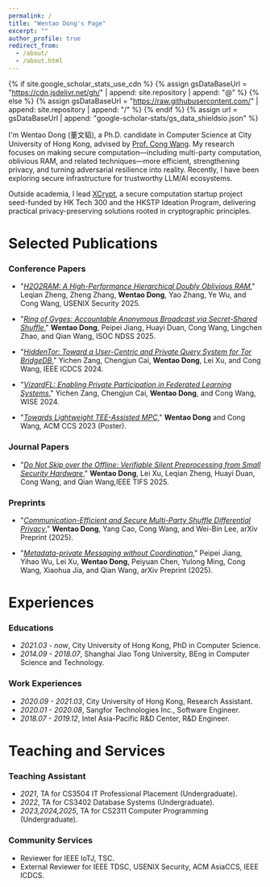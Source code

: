 ```yaml
---
permalink: /
title: "Wentao Dong's Page"
excerpt: ""
author_profile: true
redirect_from: 
  - /about/
  - /about.html
---
```


{% if site.google_scholar_stats_use_cdn %}
{% assign gsDataBaseUrl = "https://cdn.jsdelivr.net/gh/" | append: site.repository | append: "@" %}
{% else %}
{% assign gsDataBaseUrl = "https://raw.githubusercontent.com/" | append: site.repository | append: "/" %}
{% endif %}
{% assign url = gsDataBaseUrl | append: "google-scholar-stats/gs_data_shieldsio.json" %}

<span class='anchor' id='about-me'></span>

I'm Wentao Dong (董文韬), a Ph.D. candidate in Computer Science at City University of Hong Kong, advised by [Prof. Cong Wang](https://www.cs.cityu.edu.hk/~congwang/).
My research focuses on making secure computation—including multi-party computation, oblivious RAM, and related techniques—more efficient, strengthening privacy, and turning adversarial resilience into reality.
Recently, I have been exploring secure infrastructure for trustworthy LLM/AI ecosystems.

Outside academia, I lead [XCrypt](\about), a secure computation startup project seed-funded by HK Tech 300 and the HKSTP Ideation Program, delivering practical privacy-preserving solutions rooted in cryptographic principles.

<!-- <div class="accordion">

  <div class="accordion-item">
    <div class="accordion-header">Secure Computation Systems</div>
    <div class="accordion-content">

      <div class="paper">
        <span class="highlight">TEE-assisted Secure Computation:</span> 
        Verifiable MPC Preprocessing (<b>TIFS'25</b>: Verifiable Silent Preprocessing, <b>CCS'23 Poster</b>: Lightweight TEE-assisted MPC); 
        Secure RAM Architectures (<b>USENIX Sec'25</b>: H₂O₂RAM - High-Performance Oblivious RAM)
      </div>

      <div class="paper">
        <span class="highlight">Anonymous Communication Systems:</span> 
        Accountable Broadcast (<b>NDSS'25</b>: Ring of Gyges); 
        Metadata-Private Queries (<b>ICDCS'24</b>: HiddenTor); 
        Decentralized Messaging (<b>arXiv'25</b>: Metadata-Private Messaging without Coordination)
      </div>

      <div class="paper">
        <span class="highlight">Privacy-Preserving Data Analytics:</span> 
        <b>VLDB'26</b>: Communication-Efficient Multi-Party Shuffle DP
      </div>

      <div class="paper">
        <span class="highlight">Privacy-Preserving Machine Learning (PPML):</span> 
        <b>WISE'24</b>: VizardFL - Private Participation in FL
      </div>

    </div>
  </div>

</div> -->


<!-- # Research Overview:
```c++
Secure Computation Systems
├── TEE-assisted Secure Computation
│   ├── Verifiable MPC Preprocessing
│   │    ├── TIFS'25: Verifiable Silent Preprocessing
│   │    └── CCS'23 Poster: Lightweight TEE-assisted MPC
│   └── Secure RAM Architectures
│        └── USENIX Sec'25: H₂O₂RAM - High-Performance Oblivious RAM
│
├── Anonymous Communication Systems
│   ├── Accountable Broadcast
│   │    └── NDSS'25: Ring of Gyges
│   ├── Metadata-Private Queries
│   │    └── ICDCS'24: HiddenTor
│   └── Decentralized Messaging
│        └── arXiv'25: Metadata-Private Messaging without Coordination
│
├── Privacy-Preserving Data Analytics
│    └── VLDB'26: Communication-Efficient Multi-Party Shuffle DP
│
└── Privacy-Preserving Machine Learning (PPML)
     └── WISE'24: VizardFL - Private Participation in FL
``` -->

<!-- # News
- *2025.03*: &nbsp;🎉 Our paper "Do Not Skip over the Offline: Verifiable Silent Preprocessing from Small Security Hardware" was accepted by IEEE TIFS'25! 

- *2025.02*: &nbsp;🎉 Our paper "H2O2RAM: A High-Performance Hierarchical Doubly Oblivious RAM" was accepted by USENIX Security'25! 

- *2024.10*: &nbsp;🎉 Our paper "Ring of Gyges: Accountable Anonymous Broadcast via Secret-Shared Shuffle!" was accepted by NDSS'25! 

- *2024.09*: &nbsp;🎉 Our paper "Ring of Gyges: Accountable Anonymous Broadcast via Secret-Shared Shuffle!" was accepted by NDSS'25! -->

<span class='anchor' id='-publications'></span>
# Selected Publications 

<!-- <div class='paper-box'><div class='paper-box-image'><div><div class="badge">CVPR 2016</div><img src='images/500x300.png' alt="sym" width="100%"></div></div>
<div class='paper-box-text' markdown="1"> -->

### Conference Papers

- "[_H2O2RAM: A High-Performance Hierarchical Doubly Oblivious RAM_](https://www.usenix.org/conference/usenixsecurity25/presentation/zheng),"
Leqian Zheng, Zheng Zhang, **Wentao Dong**, Yao Zhang, Ye Wu, and Cong Wang,
USENIX Security 2025.

- "[_Ring of Gyges: Accountable Anonymous Broadcast via Secret-Shared Shuffle_](https://www.ndss-symposium.org/ndss-paper/ring-of-gyges-accountable-anonymous-broadcast-via-secret-shared-shuffle/),"
**Wentao Dong**, Peipei Jiang, Huayi Duan, Cong Wang, Lingchen Zhao, and Qian Wang, ISOC NDSS 2025.

- "[_HiddenTor: Toward a User-Centric and Private Query System for Tor BridgeDB_](https://ieeexplore.ieee.org/document/10630991),"
Yichen Zang, Chengjun Cai, **Wentao Dong**, Lei Xu, and Cong Wang,
IEEE ICDCS 2024.

- "[_VizardFL: Enabling Private Participation in Federated Learning Systems_](https://link.springer.com/chapter/10.1007/978-981-96-0567-5_18),"
Yichen Zang, Chengjun Cai, **Wentao Dong**, and Cong Wang,
WISE 2024.

- "[_Towards Lightweight TEE-Assisted MPC_](https://dl.acm.org/doi/10.1145/3576915.3624398),"
**Wentao Dong** and Cong Wang,
ACM CCS 2023 (Poster).

### Journal Papers

- "[_Do Not Skip over the Offline: Verifiable Silent Preprocessing from Small Security Hardware_](https://ieeexplore.ieee.org/document/10938283),"
**Wentao Dong**, Lei Xu, Leqian Zheng, Huayi Duan, Cong Wang, and Qian Wang,IEEE TIFS 2025.

### Preprints

- "[_Communication-Efficient and Secure Multi-Party Shuffle Differential Privacy_](/about),"
**Wentao Dong**, Yang Cao, Cong Wang, and Wei-Bin Lee,
arXiv Preprint (2025).

- "[_Metadata-private Messaging without Coordination_](https://arxiv.org/abs/2504.19566),"
Peipei Jiang, Yihao Wu, Lei Xu, **Wentao Dong**, Peiyuan Chen, Yulong Ming,
Cong Wang, Xiaohua Jia, and Qian Wang, arXiv Preprint (2025).

<!-- <span class='anchor' id='-projects'></span>
# Projects
- [SCION](https://scion-architecture.net/) (Scalability, Control, and Isolation on Next-generation Networks) Project, Hong Kong Node — Coordination Team Member.
- [XCrypt](\about) Project, HKSTP & HK Tech 300 Seed-Funded Project — PIC. -->

<!-- - [**Project**](https://scholar.google.com/citations?view_op=view_citation&hl=zh-CN&user=DhtAFkwAAAAJ&citation_for_view=DhtAFkwAAAAJ:ALROH1vI_8AC) <strong><span class='show_paper_citations' data='DhtAFkwAAAAJ:ALROH1vI_8AC'></span></strong>
- Lorem ipsum dolor sit amet, consectetur adipiscing elit. Vivamus ornare aliquet ipsum, ac tempus justo dapibus sit amet. 
</div>
</div>

- [Lorem ipsum dolor sit amet, consectetur adipiscing elit. Vivamus ornare aliquet ipsum, ac tempus justo dapibus sit amet](https://github.com), A, B, C, **CVPR 2020** -->

<!-- # 🎖 Honors and Awards
- *2021.10* Lorem ipsum dolor sit amet, consectetur adipiscing elit. Vivamus ornare aliquet ipsum, ac tempus justo dapibus sit amet. 
- *2021.09* Lorem ipsum dolor sit amet, consectetur adipiscing elit. Vivamus ornare aliquet ipsum, ac tempus justo dapibus sit amet.  -->

<span class='anchor' id='-experiences'></span>
# Experiences

### Educations
- *2021.03 - now*, City University of Hong Kong, PhD in Computer Science. 
- *2014.09 - 2018.07*, Shanghai Jiao Tong University, BEng in Computer Science and Technology. 

### Work Experiences
- *2020.09 - 2021.03*, City University of Hong Kong, Research Assistant. 
- *2020.01 - 2020.08*, Sangfor Technologies Inc., Software Engineer.
- *2018.07 - 2019.12*, Intel Asia-Pacific R&D Center, R&D Engineer.

<span class='anchor' id='-teaching-and-service'></span>
# Teaching and Services

### Teaching Assistant
- *2021*, TA for CS3504 IT Professional Placement (Undergraduate).
- *2022*, TA for CS3402 Database Systems (Undergraduate).
- *2023,2024,2025*, TA for CS2311 Computer Programming (Undergraduate).
  
### Community Services
- Reviewer for IEEE IoTJ, TSC.
- External Reviewer for IEEE TDSC, USENIX Security, ACM AsiaCCS, IEEE ICDCS.
 
<!-- # 💬 Invited Talks
- *2021.06*, Lorem ipsum dolor sit amet, consectetur adipiscing elit. Vivamus ornare aliquet ipsum, ac tempus justo dapibus sit amet. 
- *2021.03*, Lorem ipsum dolor sit amet, consectetur adipiscing elit. Vivamus ornare aliquet ipsum, ac tempus justo dapibus sit amet.  \| [\[video\]](https://github.com/)

# 💻 Internships
- *2019.05 - 2020.02*, [Lorem](https://github.com/), China. -->